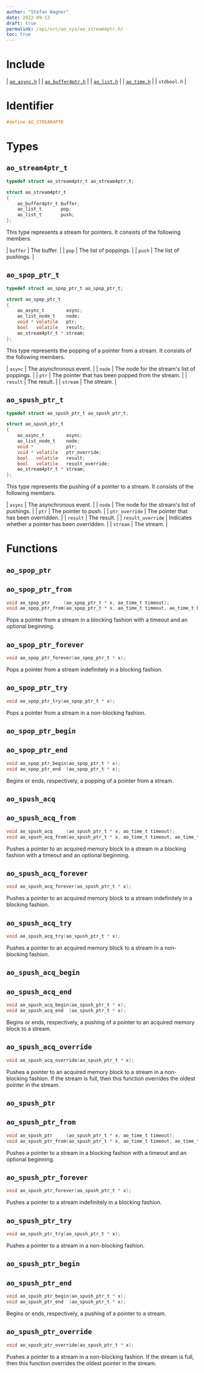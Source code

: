 ```yaml
---
author: "Stefan Wagner"
date: 2022-09-13
draft: true
permalink: /api/src/ao_sys/ao_stream4ptr.h/
toc: true
---
```


# Include

| [`ao_async.h`](ao_async.h.md) |
| [`ao_buffer4ptr.h`](../ao/ao_buffer4ptr.h.md) |
| [`ao_list.h`](../ao/ao_list.h.md) |
| [`ao_time.h`](ao_time.h.md) |
| `stdbool.h` |

# Identifier

```c
#define AO_STREAM4PTR
```

# Types

## `ao_stream4ptr_t`

```c
typedef struct ao_stream4ptr_t ao_stream4ptr_t;
```

```c
struct ao_stream4ptr_t
{
    ao_buffer4ptr_t buffer;
    ao_list_t       pop;
    ao_list_t       push;
};
```

This type represents a stream for pointers. It consists of the following members.

| `buffer` | The buffer. |
| `pop` | The list of poppings. |
| `push` | The list of pushings. |

## `ao_spop_ptr_t`

```c
typedef struct ao_spop_ptr_t ao_spop_ptr_t;
```

```c
struct ao_spop_ptr_t
{
    ao_async_t        async;
    ao_list_node_t    node;
    void * volatile   ptr;
    bool   volatile   result;
    ao_stream4ptr_t * stream;
};
```

This type represents the popping of a pointer from a stream. It consists of the following members.

| `async` | The asynchronous event. |
| `node` | The node for the stream's list of poppings. |
| `ptr` | The pointer that has been popped from the stream. |
| `result` | The result. |
| `stream` | The stream. |

## `ao_spush_ptr_t`

```c
typedef struct ao_spush_ptr_t ao_spush_ptr_t;
```

```c
struct ao_spush_ptr_t
{
    ao_async_t        async;
    ao_list_node_t    node;
    void *            ptr;
    void * volatile   ptr_override;
    bool   volatile   result;
    bool   volatile   result_override;
    ao_stream4ptr_t * stream;
};
```

This type represents the pushing of a pointer to a stream. It consists of the following members.

| `async` | The asynchronous event. |
| `node` | The node for the stream's list of pushings. |
| `ptr` | The pointer to push. |
| `ptr_override` | The pointer that has been overridden. |
| `result` | The result. |
| `result_override` | Indicates whether a pointer has been overridden. |
| `stream` | The stream. |

# Functions

## `ao_spop_ptr`
## `ao_spop_ptr_from`

```c
void ao_spop_ptr     (ao_spop_ptr_t * x, ao_time_t timeout);
void ao_spop_ptr_from(ao_spop_ptr_t * x, ao_time_t timeout, ao_time_t beginning);
```

Pops a pointer from a stream in a blocking fashion with a timeout and an optional beginning.

## `ao_spop_ptr_forever`

```c
void ao_spop_ptr_forever(ao_spop_ptr_t * x);
```

Pops a pointer from a stream indefinitely in a blocking fashion.

## `ao_spop_ptr_try`

```c
void ao_spop_ptr_try(ao_spop_ptr_t * x);
```

Pops a pointer from a stream in a non-blocking fashion.

## `ao_spop_ptr_begin`
## `ao_spop_ptr_end`

```c
void ao_spop_ptr_begin(ao_spop_ptr_t * x);
void ao_spop_ptr_end  (ao_spop_ptr_t * x);
```

Begins or ends, respectively, a popping of a pointer from a stream.

## `ao_spush_acq`
## `ao_spush_acq_from`

```c
void ao_spush_acq     (ao_spush_ptr_t * x, ao_time_t timeout);
void ao_spush_acq_from(ao_spush_ptr_t * x, ao_time_t timeout, ao_time_t beginning);
```

Pushes a pointer to an acquired memory block to a stream in a blocking fashion with a timeout and an optional beginning.

## `ao_spush_acq_forever`

```c
void ao_spush_acq_forever(ao_spush_ptr_t * x);
```

Pushes a pointer to an acquired memory block to a stream indefinitely in a blocking fashion.

## `ao_spush_acq_try`

```c
void ao_spush_acq_try(ao_spush_ptr_t * x);
```

Pushes a pointer to an acquired memory block to a stream in a non-blocking fashion.

## `ao_spush_acq_begin`
## `ao_spush_acq_end`

```c
void ao_spush_acq_begin(ao_spush_ptr_t * x);
void ao_spush_acq_end  (ao_spush_ptr_t * x);
```

Begins or ends, respectively, a pushing of a pointer to an acquired memory block to a stream.

## `ao_spush_acq_override`

```c
void ao_spush_acq_override(ao_spush_ptr_t * x);
```

Pushes a pointer to an acquired memory block to a stream in a non-blocking fashion. If the stream is full, then this function overrides the oldest pointer in the stream.

## `ao_spush_ptr`
## `ao_spush_ptr_from`

```c
void ao_spush_ptr     (ao_spush_ptr_t * x, ao_time_t timeout);
void ao_spush_ptr_from(ao_spush_ptr_t * x, ao_time_t timeout, ao_time_t beginning);
```

Pushes a pointer to a stream in a blocking fashion with a timeout and an optional beginning.

## `ao_spush_ptr_forever`

```c
void ao_spush_ptr_forever(ao_spush_ptr_t * x);
```

Pushes a pointer to a stream indefinitely in a blocking fashion.

## `ao_spush_ptr_try`

```c
void ao_spush_ptr_try(ao_spush_ptr_t * x);
```

Pushes a pointer to a stream in a non-blocking fashion.

## `ao_spush_ptr_begin`
## `ao_spush_ptr_end`

```c
void ao_spush_ptr_begin(ao_spush_ptr_t * x);
void ao_spush_ptr_end  (ao_spush_ptr_t * x);
```

Begins or ends, respectively, a pushing of a pointer to a stream.

## `ao_spush_ptr_override`

```c
void ao_spush_ptr_override(ao_spush_ptr_t * x);
```

Pushes a pointer to a stream in a non-blocking fashion. If the stream is full, then this function overrides the oldest pointer in the stream.
